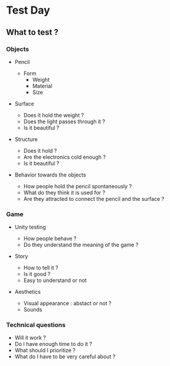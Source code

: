 # Test Day

## What to test ?

### Objects

- Pencil
    - Form
        - Weight
        - Material
        - Size

- Surface
    - Does it hold the weight ?
    - Does the light passes through it ?
    - Is it beautiful ?

- Structure
    - Does it hold ?
    - Are the electronics cold enough ?
    - Is it beautiful ?

- Behavior towards the objects
    - How people hold the pencil spontaneously ?
    - What do they think it is used for ?
    - Are they attracted to connect the pencil and the surface ?

### Game

- Unity testing
    - How people behave ?
    - Do they understand the meaning of the game ?

- Story
    - How to tell it ?
    - Is it good ?
    - Easy to understand or not

- Aesthetics
    - Visual appearance : abstact or not ?
    - Sounds 


### Technical questions

- Will it work ?
- Do I have enough time to do it ? 
- What should I prioritize ?
- What do I have to be very careful about ?

